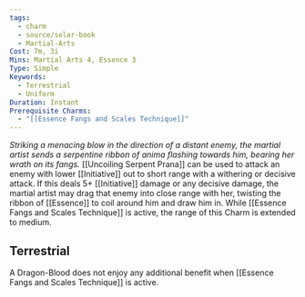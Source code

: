 ```yaml
---
tags:
  - charm
  - source/solar-book
  - Martial-Arts
Cost: 7m, 3i
Mins: Martial Arts 4, Essence 3
Type: Simple
Keywords:
  - Terrestrial
  - Uniform
Duration: Instant
Prerequisite Charms:
  - "[[Essence Fangs and Scales Technique]]"
---
```

*Striking a menacing blow in the direction of a distant enemy, the martial artist sends a serpentine ribbon of anima flashing towards him, bearing her wrath on its fangs.*
[[Uncoiling Serpent Prana]] can be used to attack an enemy with lower [[Initiative]] out to short range with a withering or decisive attack. If this deals 5+ [[Initiative]] damage or any decisive damage, the martial artist may drag that enemy into close range with her, twisting the ribbon of [[Essence]] to coil around him and draw him in. While [[Essence Fangs and Scales Technique]] is active, the range of this Charm is extended to medium. 
## Terrestrial
A Dragon-Blood does not enjoy any additional benefit when [[Essence Fangs and Scales Technique]] is active.